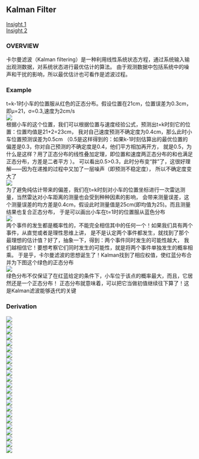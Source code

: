 ## Kalman Filter
[Insight 1](https://zhuanlan.zhihu.com/p/36745755)  
[Insight 2](https://blog.csdn.net/varyshare/article/details/95065650)
### OVERVIEW  
卡尔曼滤波（Kalman filtering）是一种利用线性系统状态方程，通过系统输入输出观测数据，对系统状态进行最优估计的算法。
由于观测数据中包括系统中的噪声和干扰的影响，所以最优估计也可看作是滤波过程。  
### Example
t=k-1时小车的位置服从红色的正态分布。假设位置在21cm，位置误差为0.3cm，即μ=21，σ=0.3,速度为2cm/s  
![](src/Oth_0.png)  
根据小车的这个位置，我们可以根据位置与速度经验公式，预测出t=k时刻它的位置：位置均值是21+2=23cm，
我对自己速度预测不确定度为0.4cm，那么此时小车位置预测误差为0.5cm
（0.5是这样得到的：如果k-1时刻估算出的最优位置的偏差是0.3，你对自己预测的不确定度是0.4，他们平方相加再开方，
就是0.5，为什么是这样？用了正态分布的线性叠加定理，即位置和速度两正态分布的和也满足正态分布，方差是二者平方 ）。
可以看出0.5>0.3，此时分布变“胖”了，这很好理解——因为在递推的过程中又加了一层噪声（即预测不稳定度），
所以不确定度变大了  
![](src/Oth_1.png)  
为了避免纯估计带来的偏差，我们在t=k时刻对小车的位置坐标进行一次雷达测量，当然雷达对小车距离的测量也会受到种种因素的影响，
会带来测量误差，这个测量误差的均方差是0.4cm，假设此时测量值是25cm(即均值为25)。而且测量结果也复合正态分布，
于是可以画出小车在t=1时的位置服从蓝色分布  
![](src/Oth_2.png)  
两个事件的发生都是概率性的，不能完全相信其中的任何一个！如果我们具有两个事件，从直觉或者是理性思维上讲，
是不是认定两个事件都发生，就找到了那个最理想的估计值？好了，抽象一下，得到：两个事件同时发生的可能性越大，
我们越相信它！要想考察它们同时发生的可能性，就是将两个事件单独发生的概率相乘。
于是乎，卡尔曼滤波的思想诞生了！Kalman找到了相应权值，使红蓝分布合并为下图这个绿色的正态分布  
![](src/Oth_3.png)  
绿色分布不仅保证了在红蓝给定的条件下，小车位于该点的概率最大，而且，它居然还是一个正态分布！
正态分布就意味着，可以把它当做初值继续往下算了！这是Kalman滤波能够迭代的关键  
### Derivation
![](src/Oth_4.png)  
![](src/Oth_5.png)  
![](src/Oth_6.png)  
![](src/Oth_7.png)  
![](src/Oth_8.png)  
![](src/Oth_9.png)  
![](src/Oth_10.png)  
![](src/Oth_12.png)  
![](src/Oth_13.png)  
![](src/Oth_14.png)  
![](src/Oth_15.png)  
![](src/Oth_16.png)  
![](src/Oth_17.png)  
![](src/Oth_18.png)  
![](src/Oth_19.png)  
![](src/Oth_20.png)  
![](src/Oth_21.png)  
![](src/Oth_22.png)  
![](src/Oth_23.png)  
![](src/Oth_24.png)  
![](src/Oth_25.png)  
![](src/Oth_26.png)  
![](src/Oth_27.png)  